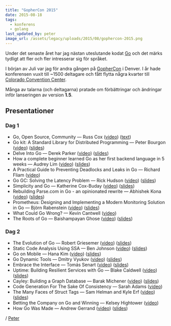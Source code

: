 ```yaml
---
title: "GopherCon 2015"
date: 2015-08-18
tags:
  - konferens
  - golang
last_updated_by: peter
image_url: /assets/legacy/uploads/2015/08/gophercon-2015.png
---
```

Under det senaste året har jag nästan uteslutande kodat [Go](http://golang.org/) och det märks tydligt att fler och fler intresserar sig för språket.

I början av Juli var jag för andra gången på [GopherCon](http://gophercon.com/) i Denver. I år hade konferensen vuxit till ~1500 deltagare och fått flytta några kvarter till [Colorado Convention Center](http://denverconvention.com/).

Många av talarna (och deltagarna) pratade om förbättringar och ändringar inför lanseringen av version **1.5**.

## Presentationer

### Dag 1

 - Go, Open Source, Community — Russ Cox ([video](https://www.youtube.com/watch?v=XvZOdpd_9tc)) ([text](http://blog.golang.org/open-source))
 - Go kit: A Standard Library for Distributed Programming — Peter Bourgon ([video](https://www.youtube.com/watch?v=1AjaZi4QuGo)) ([slides](https://github.com/gophercon/2015-talks/blob/master/Go%20kit/go-kit.pdf)) 
 - Delve Into Go — Derek Parker ([video](https://www.youtube.com/watch?v=InG72scKPd4)) ([slides](http://go-talks.appspot.com/github.com/derekparker/talks/gophercon-2015/delve-into-go.slide))
 - How a complete beginner learned Go as her first backend language in 5 weeks — Audrey Lim ([video](https://www.youtube.com/watch?v=fZh8uCInEfw)) ([slides](https://github.com/gophercon/2015-talks/blob/master/Audrey%20Lim%20-%20How%20a%20Complete%20Beginner%20Picked%20Up%20Go%20as%20Her%20First%20Backend%20Language%20in%205%20weeks/audreylim_slides.pdf))
 - A Practical Guide to Preventing Deadlocks and Leaks in Go — Richard Fliam ([video](https://www.youtube.com/watch?v=3EW1hZ8DVyw))
 - Go GC: Solving the Latency Problem — Rick Hudson ([video](https://www.youtube.com/watch?v=aiv1JOfMjm0)) ([slides](http://talks.golang.org/2015/go-gc.pdf))
 - Simplicity and Go — Katherine Cox-Buday ([video](https://www.youtube.com/watch?v=S6mEo_FHZ5Y)) ([slides](https://github.com/gophercon/2015-talks/blob/master/Katherine%20Cox-Buday:%20Simplicity%20%26%20Go/Simplicity%20%26%20Go.pdf))
 - Rebuilding Parse.com in Go - an opinionated rewrite — Abhishek Kona ([video](https://www.youtube.com/watch?v=_f9LS-OWfeA)) ([slides](https://github.com/gophercon/2015-talks/blob/master/Abhishek%20Kona%20Rewriting%20Parse%20in%20GO/myslides.pdf))
 - Prometheus: Designing and Implementing a Modern Monitoring Solution in Go — Björn Rabenstein ([video](https://www.youtube.com/watch?v=1V7eJ0jN8-E)) ([slides](https://github.com/gophercon/2015-talks/blob/master/Bj%C3%B6rn%20Rabenstein%20-%20Prometheus/slides.pdf))
 - What Could Go Wrong? — Kevin Cantwell ([video](https://www.youtube.com/watch?v=VC3QXZ-x5yI))
 - The Roots of Go — Baishampayan Ghose ([video](https://www.youtube.com/watch?v=0hPOopcJ8-E)) ([slides](https://speakerdeck.com/bg/the-roots-of-go))

### Dag 2

 - The Evolution of Go — Robert Griesemer ([video](https://www.youtube.com/watch?v=0ReKdcpNyQg)) ([slides](http://talks.golang.org/2015/gophercon-goevolution.slide))
 - Static Code Analysis Using SSA — Ben Johnson ([video](https://www.youtube.com/watch?v=D2-gaMvWfQY)) ([slides](https://speakerdeck.com/benbjohnson/static-code-analysis-using-ssa))
 - Go on Mobile — Hana Kim ([video](https://www.youtube.com/watch?v=sQ6-HyPxHKg)) ([slides](http://talks.golang.org/2015/gophercon-go-on-mobile.slide))
 - Go Dynamic Tools — Dmitry Vyukov ([video](https://www.youtube.com/watch?v=a9xrxRsIbSU)) ([slides](http://talks.golang.org/2015/dynamic-tools.slide))
 - Embrace the Interface — Tomás Senart ([video](https://www.youtube.com/watch?v=xyDkyFjzFVc)) ([slides](https://github.com/gophercon/2015-talks/blob/master/Tom%C3%A1s%20Senart%20-%20Embrace%20the%20Interface/ETI.pdf))
 - Uptime: Building Resilient Services with Go — Blake Caldwell ([video](https://www.youtube.com/watch?v=PyBJQA4clfc)) ([slides](https://github.com/gophercon/2015-talks/blob/master/Blake%20Caldwell%20-%20Uptime:%20Building%20Resilient%20Services%20with%20Go/2015-GopherCon-Talk-Uptime.pdf))
 - Cayley: Building a Graph Database — Barak Michener ([video](https://www.youtube.com/watch?v=-9kWbPmSyCI)) ([slides](https://github.com/gophercon/2015-talks/blob/master/Barak%20Michener%20-%20Cayley:%20Building%20a%20Graph%20Database/Cayley%20-%20Building%20a%20Graph%20Database.pdf))
 - Code Generation For The Sake Of Consistency — Sarah Adams ([video](https://www.youtube.com/watch?v=kGAgHwfjg1s))
 - The Many Faces of Struct Tags — Sam Helman and Kyle Erf ([video](https://www.youtube.com/watch?v=_SCRvMunkdA)) ([slides](https://github.com/gophercon/2015-talks/blob/master/Sam%20Helman%20%26%20Kyle%20Erf%20-%20The%20Many%20Faces%20of%20Struct%20Tags/StructTags.pdf))
 - Betting the Company on Go and Winning — Kelsey Hightower ([video](https://www.youtube.com/watch?v=wqVbLlHqAeY))
 - How Go Was Made — Andrew Gerrand ([video](https://www.youtube.com/watch?v=0ht89TxZZnk)) ([slides](http://talks.golang.org/2015/how-go-was-made.slide))

/ [Peter](/peter)
